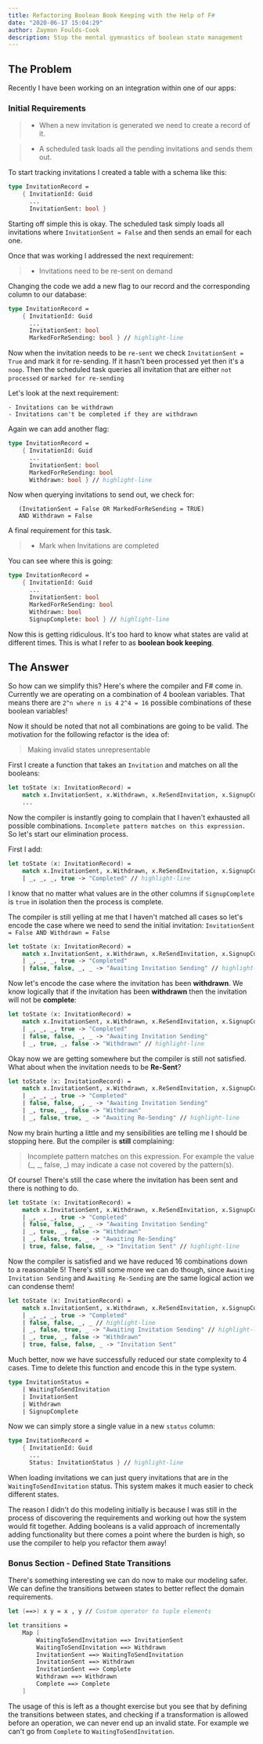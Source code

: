 ```yaml
---
title: Refactoring Boolean Book Keeping with the Help of F#
date: "2020-06-17 15:04:29"
author: Zaymon Foulds-Cook
description: Stop the mental gymnastics of boolean state management
---
```


## The Problem
Recently I have been working on an integration within one of our apps:

### Initial Requirements

> - When a new invitation is generated we need to create a record of it.

> - A scheduled task loads all the pending invitations and sends them out.


To start tracking invitations I created a table with a schema like this:

```fsharp
type InvitationRecord =
    { InvitationId: Guid
      ...
      InvitationSent: bool }
```

Starting off simple this is okay. The scheduled task simply loads all invitations where `InvitationSent = False` and then sends an email for each one.

Once that was working I addressed the next requirement:

> - Invitations need to be re-sent on demand

Changing the code we add a new flag to our record and the corresponding column to our database:

```fsharp
type InvitationRecord =
    { InvitationId: Guid
      ...
      InvitationSent: bool
      MarkedForReSending: bool } // highlight-line
```

Now when the invitation needs to be `re-sent` we check `InvitationSent = True` and mark it for re-sending. If it hasn't been processed yet then it's a `noop`. Then the scheduled task queries all invitation that are either `not processed` or `marked for re-sending`

Let's look at the next requirement:

```
- Invitations can be withdrawn
- Invitations can't be completed if they are withdrawn
```

Again we can add another flag:

```fsharp
type InvitationRecord =
    { InvitationId: Guid
      ...
      InvitationSent: bool
      MarkedForReSending: bool
      Withdrawn: bool } // highlight-line
```

Now when querying invitations to send out, we check for:
```
   (InvitationSent = False OR MarkedForReSending = TRUE)
   AND Withdrawn = False
```

A final requirement for this task.

> - Mark when Invitations are completed

You can see where this is going:

```fsharp
type InvitationRecord =
    { InvitationId: Guid
      ...
      InvitationSent: bool
      MarkedForReSending: bool
      Withdrawn: bool
      SignupComplete: bool } // highlight-line
```

Now this is getting ridiculous. It's too hard to know what states are valid at different times. This is what I refer to as __boolean book keeping__.

## The Answer

So how can we simplify this? Here's where the compiler and F# come in. Currently we are operating on a combination of 4 boolean variables.
That means there are `2^n where n is 4` `2^4 = 16` possible combinations of these boolean variables!

Now it should be noted that not all combinations are going to be valid. The motivation for the following refactor is the idea of:

> Making invalid states unrepresentable

First I create a function that takes an `Invitation` and matches on all the booleans:

```fsharp
let toState (x: InvitationRecord) =
    match x.InvitationSent, x.Withdrawn, x.ReSendInvitation, x.SignupComplete with
    ...
```

Now the compiler is instantly going to complain that I haven't exhausted all possible combinations. `Incomplete pattern matches on this expression.` So let's start our elimination process.


First I add:

```fsharp
let toState (x: InvitationRecord) =
    match x.InvitationSent, x.Withdrawn, x.ReSendInvitation, x.SignupComplete with
    | _, _, _, true -> "Completed" // highlight-line
```

I know that no matter what values are in the other columns if `SignupComplete` is `true` in isolation then the process is complete.

The compiler is still yelling at me that I haven't matched all cases so let's encode the case where we need to send the initial invitation: `InvitationSent = False AND Withdrawn = False`

```fsharp
let toState (x: InvitationRecord) =
    match x.InvitationSent, x.Withdrawn, x.ReSendInvitation, x.SignupComplete with
    | _, _, _, true -> "Completed"
    | false, false, _, _ -> "Awaiting Invitation Sending" // highlight-line
```

Now let's encode the case where the invitation has been __withdrawn__. We know logically that if the invitation has been __withdrawn__ then the invitation will not be __complete__:

```fsharp
let toState (x: InvitationRecord) =
    match x.InvitationSent, x.Withdrawn, x.ReSendInvitation, x.SignupComplete with
    | _, _, _, true -> "Completed"
    | false, false, _, _ -> "Awaiting Invitation Sending"
    | _, true, _, false -> "Withdrawn" // highlight-line
```

Okay now we are getting somewhere but the compiler is still not satisfied. What about when the invitation needs to be __Re-Sent__?

```fsharp
let toState (x: InvitationRecord) =
    match x.InvitationSent, x.Withdrawn, x.ReSendInvitation, x.SignupComplete with
    | _, _, _, true -> "Completed"
    | false, false, _, _ -> "Awaiting Invitation Sending"
    | _, true, _, false -> "Withdrawn"
    | _, false, true, _ -> "Awaiting Re-Sending" // highlight-line
```

Now my brain hurting a little and my sensibilities are telling me I should be stopping here. But the compiler is __still__ complaining:

> Incomplete pattern matches on this expression. For example the value (\_, \_\, false, _) may indicate a case not covered by the pattern(s).

Of course! There's still the case where the invitation has been sent and there is nothing to do.

```fsharp
let toState (x: InvitationRecord) =
    match x.InvitationSent, x.Withdrawn, x.ReSendInvitation, x.SignupComplete with
    | _, _, _, true -> "Completed"
    | false, false, _, _ -> "Awaiting Invitation Sending"
    | _, true, _, false -> "Withdrawn"
    | _, false, true, _ -> "Awaiting Re-Sending"
    | true, false, false, _ -> "Invitation Sent" // highlight-line
```

Now the compiler is satisfied and we have reduced 16 combinations down to a reasonable 5! There's still some more we can do though, since `Awaiting Invitation Sending` and `Awaiting Re-Sending` are the same logical action we can condense them!

```fsharp
let toState (x: InvitationRecord) =
    match x.InvitationSent, x.Withdrawn, x.ReSendInvitation, x.SignupComplete with
    | _, _, _, true -> "Completed"
    | false, false, _, _ // highlight-line
    | _, false, true, _ -> "Awaiting Invitation Sending" // highlight-line
    | _, true, _, false -> "Withdrawn"
    | true, false, false, _ -> "Invitation Sent"
```

Much better, now we have successfully reduced our state complexity to 4 cases. Time to delete this function and encode this in the type system.

```fsharp
type InvitationStatus =
    | WaitingToSendInvitation
    | InvitationSent
    | Withdrawn
    | SignupComplete
```

Now we can simply store a single value in a new `status` column:

```fsharp
type InvitationRecord =
    { InvitationId: Guid
      ...
      Status: InvitationStatus } // highlight-line
```

When loading invitations we can just query invitations that are in the `WaitingToSendInvitation` status. This system makes it much easier to check different states.

The reason I didn't do this modeling initially is because I was still in the process of discovering the requirements and working out how the system would fit together. Adding booleans is a valid approach of incrementally adding functionality but there comes a point where the burden is high, so use the compiler to help you refactor them away!

### Bonus Section - Defined State Transitions
There's something interesting we can do now to make our modeling safer. We can define the transitions between states to better reflect the domain requirements.

```fsharp
let (==>) x y = x , y // Custom operator to tuple elements

let transitions =
    Map [
        WaitingToSendInvitation ==> InvitationSent
        WaitingToSendInvitation ==> Withdrawn
        InvitationSent ==> WaitingToSendInvitation
        InvitationSent ==> Withdrawn
        InvitationSent ==> Complete
        Withdrawn ==> Withdrawn
        Complete ==> Complete
    ]
```

The usage of this is left as a thought exercise but you see that by defining the transitions between states, and checking if a transformation is allowed before an operation, we can never end up an invalid state. For example we can't go from `Complete` to `WaitingToSendInvitation`.

